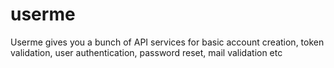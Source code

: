 # userme
Userme gives you a bunch of API services for basic account creation, token validation, user authentication, password reset, mail validation etc
